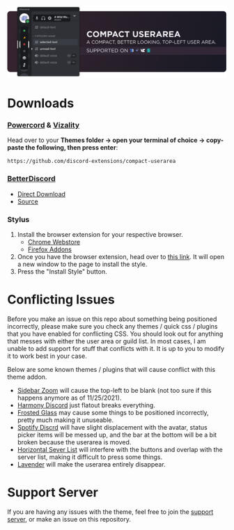 <img src="./assets/README/banner.png">

# Downloads
### **[Powercord](https://powercord.dev/) & [Vizality](https://vizality.com/)**
Head over to your **Themes folder -> open your terminal of choice -> copy-paste the following, then press enter**:
```
https://github.com/discord-extensions/compact-userarea
```

### **[BetterDiscord](https://betterdiscord.app/)**
- [Direct Download](https://github.com/discord-extensions/compact-userarea/releases/download/betterdiscord/CompactUserarea.theme.css)
- [Source](https://discord-extensions.github.io/compact-userarea/src/source.css)

### **Stylus**
1. Install the browser extension for your respective browser.
    - [Chrome Webstore](https://chrome.google.com/webstore/detail/stylus/clngdbkpkpeebahjckkjfobafhncgmne)
    - [Firefox Addons](https://addons.mozilla.org/en-US/firefox/addon/styl-us/)
2. Once you have the browser extension, head over to [this link](https://github.com/discord-extensions/compact-userarea/raw/main/clients/stylus/modern-indicators.user.css). It will open a new window to the page to install the style.
3. Press the "Install Style" button.

# Conflicting Issues
Before you make an issue on this repo about something being positioned incorrectly, please make sure you check any themes / quick css / plugins that you have enabled for conflicting CSS. You should look out for anything that messes with either the user area or guild list. In most cases, I am unable to add support for stuff that conflicts with it. It is up to you to modify it to work best in your case.

Below are some known themes / plugins that will cause conflict with this theme addon.
- [Sidebar Zoom](https://github.com/HooferDevelops/sidebar-zoom) will cause the top-left to be blank (not too sure if this happens anymore as of 11/25/2021).
- [Harmony Discord](https://github.com/KraXen72/harmony-discord) just flatout breaks everything.
- [Frosted Glass](https://github.com/DiscordStyles/FrostedGlass) may cause some things to be positioned incorrectly, pretty much making it unuseable.
- [Spotify Discrd](https://github.com/CapnKitten/Spotify-Discord) will have slight displacement with the avatar, status picker items will be messed up, and the bar at the bottom will be a bit broken because the userarea is moved.
- [Horizontal Sever List](https://github.com/DiscordStyles/HorizontalServerList) will interfere with the buttons and overlap with the server list, making it difficult to press some things.
- [Lavender](https://github.com/Lavender-Discord/Lavender) will make the userarea entirely disappear.

# Support Server
If you are having any issues with the theme, feel free to join the [support server](https://discord.gg/vYdXbEzqDs), or make an issue on this repository.